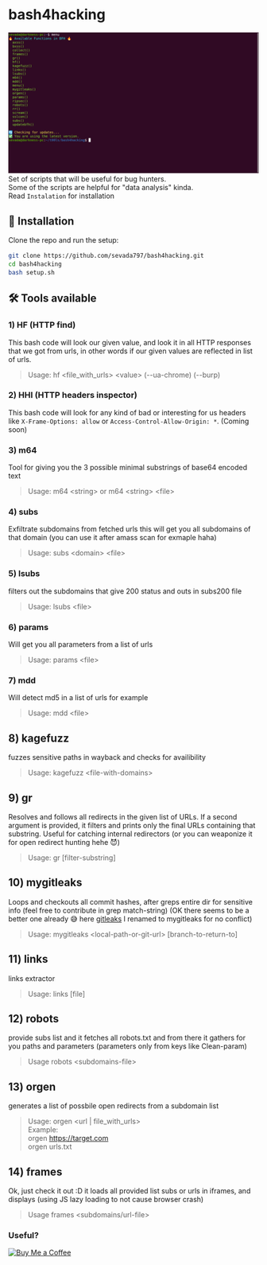 # bash4hacking
![Demopic](https://github.com/Sevada797/bash4hacking/blob/main/assets/BFH.png?raw=true)
Set of scripts that will be useful for bug hunters.<br>
Some of the scripts are helpful for "data analysis" kinda.<br>
Read  `Instalation` for installation

## 🔧 Installation

Clone the repo and run the setup:

```bash
git clone https://github.com/sevada797/bash4hacking.git
cd bash4hacking
bash setup.sh
```

## 🛠️ Tools available
### 1) HF (HTTP find)
This bash code will look our given value, and look it in all HTTP responses that we got from urls, in other words if our given values are reflected in list of urls.

> Usage: hf <file_with_urls\> <value\> (--ua-chrome) (--burp)


### 2) HHI (HTTP headers inspector)
This bash code will look for any kind of bad or interesting for us headers like `X-Frame-Options: allow`  or  `Access-Control-Allow-Origin: *`. (Coming soon)

### 3) m64
Tool for giving you the 3 possible minimal substrings of base64 encoded text 

> Usage: m64  \<string\>  or m64 \<string\> \<file\>

### 4) subs
Exfiltrate subdomains from fetched urls
this will get you all subdomains of that domain (you can use it after amass scan for exmaple haha)

> Usage: subs  \<domain\>  \<file\>

### 5) lsubs
filters out the subdomains that give 200 status and outs in subs200 file

> Usage: lsubs \<file\>

### 6) params
Will get you all parameters from a list of urls 

> Usage: params \<file\>

### 7) mdd
Will detect md5 in a list of urls for example

> Usage: mdd \<file\>

## 8) kagefuzz
fuzzes sensitive paths in wayback and checks for availibility

> Usage: kagefuzz \<file-with-domains\>

## 9) gr
Resolves and follows all redirects in the given list of URLs.
If a second argument is provided, it filters and prints only the final URLs containing that substring.
Useful for catching internal redirectors (or you can weaponize it for open redirect hunting hehe 😈️)

> Usage: gr <url-file> [filter-substring]

## 10) mygitleaks
Loops and checkouts all commit hashes, after greps entire dir for sensitive info (feel free to contribute in grep match-string)
(OK there seems to be a better one already 😅️ here  [gitleaks](https://github.com/gitleaks/gitleaks) I renamed to mygitleaks for no conflict)
> Usage: mygitleaks \<local-path-or-git-url\> [branch-to-return-to]

## 11) links
links extractor
> Usage: links <domain> [file]

## 12) robots
provide subs list and it fetches all robots.txt and from there
it gathers for you paths and parameters (parameters only from keys like Clean-param)
> Usage robots \<subdomains-file\>

## 13) orgen 
generates a list of possbile open redirects from a subdomain list
> Usage: orgen \<url | file_with_urls\>
<br>Example:<br>
  orgen https://target.com<br>
  orgen urls.txt

## 14) frames 
Ok, just check it out :D it loads all provided
list subs or urls in iframes, and displays (using JS lazy loading to not cause browser crash)
> Usage frames \<subdomains/url-file\>




### Useful?
[![Buy Me a Coffee](https://img.shields.io/badge/Buy%20Me%20a%20Coffee-donate-orange?style=flat&logo=buy-me-a-coffee)](https://buymeacoffee.com/zatikyansed)
